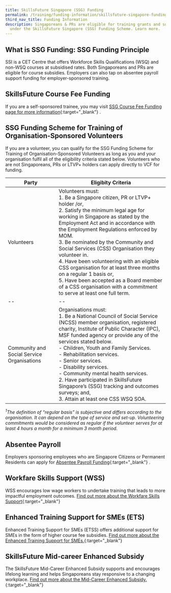 ```yaml
---
title: SkillsFuture Singapore (SSG) Funding
permalink: /training/funding-information/skillsfuture-singapore-funding/
third_nav_title: Funding Information
description: Singaporeans & PRs are eligible for training grants and subsidies
  under the SkillsFuture Singapore (SSG) Funding Scheme. Learn more.
---
```

## What is SSG Funding: SSG Funding Principle

SSI is a CET Centre that offers Workforce Skills Qualifications (WSQ) and non-WSQ courses at subsidised rates. Both Singaporeans and PRs are eligible for course subsidies. Employers can also tap on absentee payroll support funding for employer-sponsored training.

## SkillsFuture Course Fee Funding

If you are a self-sponsored trainee, you may visit [SSG Course Fee Funding page for more information](https://www.ssg-wsg.gov.sg/individuals/training-grants-incentives.html){:target="_blank"}   .

## SSG Funding Scheme for Training of Organisation-Sponsored Volunteers

If you are a volunteer, you can qualify for the SSG Funding Scheme for Training of Organisation-Sponsored Volunteers as long as you and your organisation fulfil all of the eligibility criteria stated below. Volunteers who are not Singaporeans, PRs or LTVP+ holders can apply directly to VCF for funding.


|Party|Eligibity Criteria|
|--|--|
|Volunteers | Volunteers must:  <br>1. Be a Singapore citizen, PR or LTVP+ holder /or,  <br>2. Satisfy the minimum legal age for working in Singapore as stated by the Employment Act and in accordance with the Employment Regulations enforced by MOM.  <br>3. Be nominated by the Community and Social Services (CSS) Organisation they volunteer in.<br>4. Have been volunteering with an eligible CSS organisation for at least three months on a regular 1 basis or,<br> 5. Have been accepted as a Board member of a CSS organisation with a commitment to serve at least one full term. |
|--|--|
|Community and Social Service Organisations|Organisations must:  <br>1. Be a National Council of Social Service (NCSS) member organisation, registered charity, Institute of Public Character (IPC), MSF funded agency or provide any of the services stated below.  <br> - Children, Youth and Family Services.  <br> - Rehabilitation services.  <br> - Senior services.  <br> - Disability services.  <br> - Community mental health services.  <br> 2. Have participated in SkillsFuture Singapore’s (SSG) tracking and outcomes surveys; and,  <br> 3. Attain at least one CSS WSQ SOA.|  

 _<sup>1</sup>The definition of “regular basis” is subjective and differs according to the organisation. It can depend on the type of service and set-up. Volunteering commitments would be considered as regular if the volunteer serves for at least 4 hours a month for a minimum 3 month period._   

## Absentee Payroll

Employers sponsoring employees who are Singapore Citizens or Permanent Residents can apply for [Absentee Payroll Funding](https://www.ssg.gov.sg/absentee-payroll-calculator.html){:target="_blank"}   .

## Workfare Skills Support (WSS)

WSS encourages low wage workers to undertake training that leads to more impactful employment outcomes. [Find out more about the Workfare Skills Support](https://www.wsg.gov.sg/programmes-and-initiatives/workfare-skills-support-scheme-individuals.html){:target="_blank"}     

## Enhanced Training Support for SMEs (ETS)
Enhanced Training Support for SMEs (ETSS) offers additional support for SMEs in the form of higher course fee subsidies. [Find out more about the Enhanced Training Support for SMEs.](http://www.ssg.gov.sg/programmes-and-initiatives/funding/enhanced-training-support-for-smes1.html){:target="_blank"}   

## SkillsFuture Mid-career Enhanced Subsidy

The SkillsFuture Mid-Career Enhanced Subsidy supports and encourages lifelong learning and helps Singaporeans stay responsive to a changing workplace. [Find out more about the Mid-Career Enhanced Subsidy.](https://www.skillsfuture.gov.sg/enhancedsubsidy){:target="_blank"}